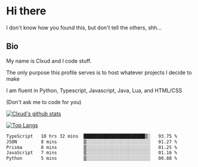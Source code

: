 # Hi there
I don't know how you found this, but don't tell the others, shh...

## Bio
My name is Clxud and I code stuff.

The only purpose this profile serves is to host whatever projects I decide to make

I am fluent in Python, Typescript, Javascript, Java, Lua, and HTML/CSS



(Don't ask me to code for you)

[![Clxud's github stats](https://github-readme-stats.vercel.app/api?username=cloudwithax&count_private=true&theme=dark&show_icons=true)](https://github.com/anuraghazra/github-readme-stats) 

[![Top Langs](https://github-readme-stats.vercel.app/api/top-langs/?username=cloudwithax&theme=dark)](https://github.com/anuraghazra/github-readme-stats)

<!--START_SECTION:waka-->

```txt
TypeScript   10 hrs 32 mins  ███████████████████████▒░   93.75 %
JSON         8 mins          ▒░░░░░░░░░░░░░░░░░░░░░░░░   01.27 %
Prisma       8 mins          ▒░░░░░░░░░░░░░░░░░░░░░░░░   01.25 %
JavaScript   7 mins          ▒░░░░░░░░░░░░░░░░░░░░░░░░   01.16 %
Python       5 mins          ▒░░░░░░░░░░░░░░░░░░░░░░░░   00.88 %
```

<!--END_SECTION:waka-->


